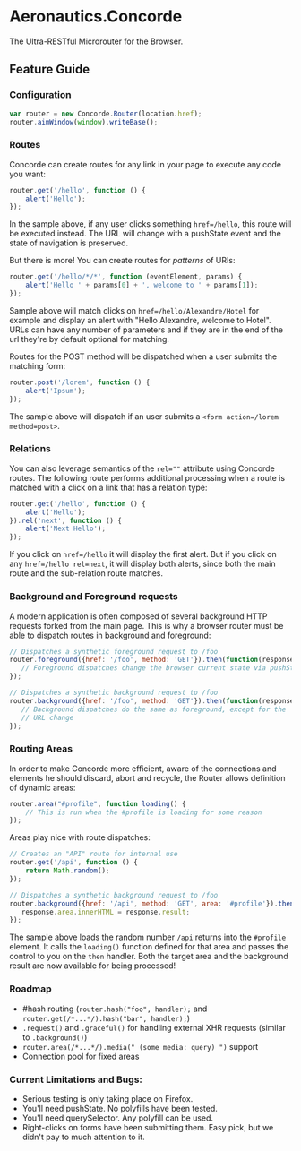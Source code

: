 Aeronautics.Concorde
====================

The Ultra-RESTful Microrouter for the Browser.

Feature Guide
-------------

### Configuration

```js
var router = new Concorde.Router(location.href);
router.aimWindow(window).writeBase();
```

### Routes

Concorde can create routes for any link in your page to execute any code you
want:

```js
router.get('/hello', function () {
    alert('Hello');
});
```

In the sample above, if any user clicks something `href=/hello`, this route will
be executed instead. The URL will change with a pushState event and the
state of navigation is preserved.

But there is more! You can create routes for _patterns_ of URIs:

```js
router.get('/hello/*/*', function (eventElement, params) {
    alert('Hello ' + params[0] + ', welcome to ' + params[1]);
});
```

Sample above will match clicks on `href=/hello/Alexandre/Hotel` for example and
display an alert with "Hello Alexandre, welcome to Hotel". URLs can have any
number of parameters and if they are in the end of the url they're by default
optional for matching.

Routes for the POST method will be dispatched when a user submits the matching
form:

```js
router.post('/lorem', function () {
    alert('Ipsum');
});
```

The sample above will dispatch if an user submits a `<form action=/lorem method=post>`.


### Relations

You can also leverage semantics of the `rel=""` attribute using Concorde
routes. The following route performs additional processing when a route
is matched with a click on a link that has a relation type:

```js
router.get('/hello', function () {
    alert('Hello');
}).rel('next', function () {
    alert('Next Hello');
});
```

If you click on `href=/hello` it will display the first alert. But if you click
on any `href=/hello rel=next`, it will display both alerts, since both the
main route and the sub-relation route matches.

### Background and Foreground requests

A modern application is often composed of several background HTTP requests
forked from the main page. This is why a browser router must be able to dispatch
routes in background and foreground:

```js
// Dispatches a synthetic foreground request to /foo
router.foreground({href: '/foo', method: 'GET'}).then(function(response) {
   // Foreground dispatches change the browser current state via pushState
});
```

```js
// Dispatches a synthetic background request to /foo
router.background({href: '/foo', method: 'GET'}).then(function(response) {
   // Background dispatches do the same as foreground, except for the
   // URL change
});
```

### Routing Areas

In order to make Concorde more efficient, aware of the connections and elements
he should discard, abort and recycle, the Router allows definition of dynamic
areas:

```js
router.area("#profile", function loading() {
    // This is run when the #profile is loading for some reason
});
```

Areas play nice with route dispatches:

```js
// Creates an "API" route for internal use
router.get('/api', function () {
    return Math.random();
});

// Dispatches a synthetic background request to /foo
router.background({href: '/api', method: 'GET', area: '#profile'}).then(function(response) {
   response.area.innerHTML = response.result;
});
```

The sample above loads the random number `/api` returns into the `#profile` 
element. It calls the `loading()` function defined for that area and passes the 
control to you on the `then` handler. Both the target area and the background 
result are now available for being processed!

### Roadmap

  - #hash routing (`router.hash("foo", handler);` and `router.get(/*...*/).hash("bar", handler);`)
  - `.request()` and `.graceful()` for handling external XHR requests (similar to `.background()`)
  - `router.area(/*...*/).media(" (some media: query) ")` support
  - Connection pool for fixed areas

### Current Limitations and Bugs:

  - Serious testing is only taking place on Firefox.
  - You'll need pushState. No polyfills have been tested.
  - You'll need querySelector. Any polyfill can be used.
  - Right-clicks on forms have been submitting them. Easy pick, but we didn't
    pay to much attention to it.
    
